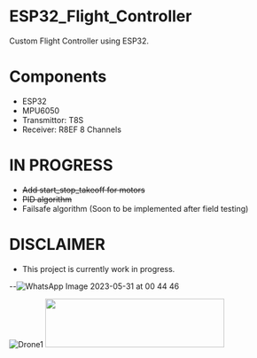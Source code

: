 # ESP32_Flight_Controller
Custom Flight Controller using ESP32. 
# Components 
- ESP32
- MPU6050
- Transmittor: T8S  
- Receiver: R8EF 8 Channels 
# IN PROGRESS
- <del> Add start_stop_takeoff for motors </del>
- <del> PID algorithm </dev> 
- Failsafe algorithm (Soon to be implemented after field testing)
# DISCLAIMER 
- This project is currently work in progress. 

--![WhatsApp Image 2023-05-31 at 00 44 46](https://github.com/Laetelus/ESP32_Flight_Controller/assets/72906227/1f4ee959-cf03-4aec-bf2f-40a22181afaa)


![Drone1](https://user-images.github.com/Laetelus/ESP32_Flight_Controller/assets/72906227/1f4ee959-cf03-4aec-bf2f-40a22181afaa.jpeg)
<img src= "https://user-images.githubusercontent.com/72906227/213344766-74005e84-d1fe-4808-a053-4b3fe372d21c.jpeg"  width=80% height=15%>
